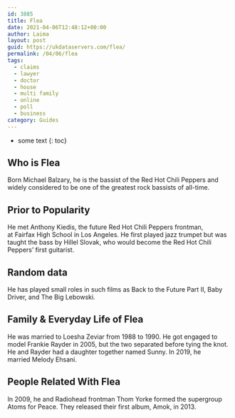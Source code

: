 ```yaml
---
id: 3885
title: Flea
date: 2021-04-06T12:48:12+00:00
author: Laima
layout: post
guid: https://ukdataservers.com/flea/
permalink: /04/06/flea
tags:
  - claims
  - lawyer
  - doctor
  - house
  - multi family
  - online
  - poll
  - business
category: Guides
---
```


* some text
{: toc}


## Who is Flea
                  
                  
                  
Born Michael Balzary, he is the bassist of the Red Hot Chili Peppers and widely considered to be one of the greatest rock bassists of all-time.
                  
              
            
              
            
                
                
                
## Prior to Popularity
                  
                  
                  
He met Anthony Kiedis, the future Red Hot Chili Peppers frontman, at Fairfax High School in Los Angeles. He first played jazz trumpet but was taught the bass by Hillel Slovak, who would become the Red Hot Chili Peppers&#8217; first guitarist.
                  
              
            
              
            
                
                
                
## Random data
                  
                  
                  
He has played small roles in such films as Back to the Future Part II, Baby Driver, and The Big Lebowski. 
                  
              
            
              
            
                
                
                
## Family & Everyday Life of Flea
                  
                  
                  
He was married to Loesha Zeviar from 1988 to 1990. He got engaged to model Frankie Rayder in 2005, but the two separated before tying the knot. He and Rayder had a daughter together named Sunny. In 2019, he married Melody Ehsani. 
                  
              
            
              
            
                
                
                
## People Related With Flea
                  
                  
                  
In 2009, he and Radiohead frontman Thom Yorke formed the supergroup Atoms for Peace. They released their first album, Amok, in 2013.
                  
              
            
              
            
                
              
            
              
              
            
            
              
            
          
          
          